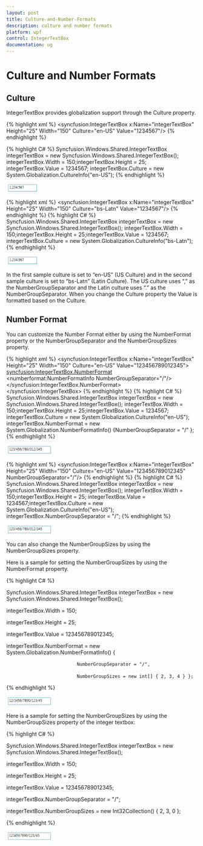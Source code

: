 ```yaml
---
layout: post
title: Culture-and-Number-Formats
description: culture and number formats
platform: wpf
control: IntegerTextBox 
documentation: ug
---
```


# Culture and Number Formats

## Culture

IntegerTextBox provides globalization support through the Culture property. 

{% highlight xml %} <syncfusion:IntegerTextBox x:Name="integerTextBox" Height="25" Width="150" Culture="en-US" Value="1234567"/>
{% endhighlight %}

{% highlight C# %} 
Syncfusion.Windows.Shared.IntegerTextBox integerTextBox = new Syncfusion.Windows.Shared.IntegerTextBox();
integerTextBox.Width = 150;integerTextBox.Height = 25;
integerTextBox.Value = 1234567;
integerTextBox.Culture = new System.Globalization.CultureInfo("en-US");
{% endhighlight %}


![](Culture-and-Number-Formats_images/Culture-and-Number-Formats_img1.png)


{% highlight xml %} 
<syncfusion:IntegerTextBox x:Name="integerTextBox" Height="25" Width="150" Culture="bs-Latn" Value="1234567"/>
{% endhighlight %}
{% highlight C# %} 
Syncfusion.Windows.Shared.IntegerTextBox integerTextBox = new Syncfusion.Windows.Shared.IntegerTextBox();
integerTextBox.Width = 150;integerTextBox.Height = 25;integerTextBox.Value = 1234567;
integerTextBox.Culture = new System.Globalization.CultureInfo("bs-Latn");
{% endhighlight %}


![](Culture-and-Number-Formats_images/Culture-and-Number-Formats_img2.png)



In the first sample culture is set to “en-US” (US Culture) and in the second sample culture is set to “bs-Latn” (Latin Culture). The US culture uses “,” as the NumberGroupSeparator and the Latin culture uses “.” as the NumberGroupSeparator. When you change the Culture property the Value is formatted based on the Culture.

## Number Format

You can customize the Number Format either by using the NumberFormat property or the NumberGroupSeparator and the NumberGroupSizes property.

{% highlight xml %}
<syncfusion:IntegerTextBox x:Name="integerTextBox" Height="25" Width="150" Culture="en-US" Value="123456789012345">
     <syncfusion:IntegerTextBox.NumberFormat>      
	 <numberformat:NumberFormatInfo NumberGroupSeparator="/"/> 
	 </syncfusion:IntegerTextBox.NumberFormat>
</syncfusion:IntegerTextBox>
{% endhighlight %}
{% highlight C# %} 
Syncfusion.Windows.Shared.IntegerTextBox integerTextBox = new Syncfusion.Windows.Shared.IntegerTextBox();
integerTextBox.Width = 150;integerTextBox.Height = 25;integerTextBox.Value = 1234567;
integerTextBox.Culture = new System.Globalization.CultureInfo("en-US");
integerTextBox.NumberFormat = new System.Globalization.NumberFormatInfo() {NumberGroupSeparator = "/" };
{% endhighlight %}


![](Culture-and-Number-Formats_images/Culture-and-Number-Formats_img3.png)


{% highlight xml %} 
<syncfusion:IntegerTextBox x:Name="integerTextBox" Height="25" Width="150" Culture="en-US" Value="123456789012345" NumberGroupSeparator="/"/>
{% endhighlight %}
{% highlight C# %}
 Syncfusion.Windows.Shared.IntegerTextBox integerTextBox = new Syncfusion.Windows.Shared.IntegerTextBox();
 integerTextBox.Width = 150;integerTextBox.Height = 25;
 integerTextBox.Value = 1234567;integerTextBox.Culture = new System.Globalization.CultureInfo("en-US");
 integerTextBox.NumberGroupSeparator = "/";
 {% endhighlight %}


![](Culture-and-Number-Formats_images/Culture-and-Number-Formats_img4.png)



You can also change the NumberGroupSizes by using the NumberGroupSizes property.

Here is a sample for setting the NumberGroupSizes by using the NumberFormat property.

{% highlight C# %}



Syncfusion.Windows.Shared.IntegerTextBox integerTextBox = new Syncfusion.Windows.Shared.IntegerTextBox();

integerTextBox.Width = 150;

integerTextBox.Height = 25;

integerTextBox.Value = 123456789012345;

integerTextBox.NumberFormat = new System.Globalization.NumberFormatInfo() { 

                              NumberGroupSeparator = "/", 

                              NumberGroupSizes = new int[] { 2, 3, 4 } };


{% endhighlight %}

![](Culture-and-Number-Formats_images/Culture-and-Number-Formats_img5.png)



Here is a sample for setting the NumberGroupSizes by using the NumberGroupSizes property of the integer textbox:

{% highlight C# %}



Syncfusion.Windows.Shared.IntegerTextBox integerTextBox = new Syncfusion.Windows.Shared.IntegerTextBox();

integerTextBox.Width = 150;

integerTextBox.Height = 25;

integerTextBox.Value = 123456789012345;

integerTextBox.NumberGroupSeparator = "/";

integerTextBox.NumberGroupSizes = new Int32Collection() { 2, 3, 0 };

{% endhighlight %}

![](Culture-and-Number-Formats_images/Culture-and-Number-Formats_img6.png)



